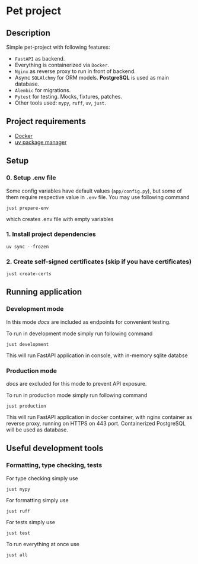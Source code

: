 # Pet project

## Description
Simple pet-project with following features:
- `FastAPI` as backend.
- Everything is containerized via `Docker`.
- `Nginx` as reverse proxy to run in front of backend.
- Async `SQLAlchmy` for ORM models. **PostgreSQL** is used as main database.
- `Alembic` for migrations.
- `Pytest` for testing. Mocks, fixtures, patches.
- Other tools used: `mypy`, `ruff`, `uv`, `just`.

## Project requirements

- [Docker](https://www.docker.com/)
- [uv package manager](https://github.com/astral-sh/uv)

## Setup

### 0. Setup .env file

Some config variables have default values (`app/config.py`), but some of them
require respective value in `.env` file. You may use following command
```
just prepare-env
```
which creates .env file with empty variables

### 1. Install project dependencies

```
uv sync --frozen
```

### 2. Create self-signed certificates (skip if you have certificates)

```
just create-certs
```

## Running application

### Development mode

In this mode *docs* are included as endpoints for convenient testing.

To run in development mode simply run following command

 ```
 just development
 ```

This will run FastAPI application in console, with in-memory sqlite databse

### Production mode

*docs* are excluded for this mode to prevent API exposure.

To run in production mode simply run following command

 ```
 just production
 ```

This will run FastAPI application in docker container, with nginx container as reverse proxy, running on HTTPS on 443 port.
Containerized PostgreSQL will be used as database.

## Useful development tools

### Formatting, type checking, tests

For type checking simply use
```
just mypy
```

For formatting simply use
```
just ruff
```

For tests simply use
```
just test
```

To run everything at once use
```
just all
```